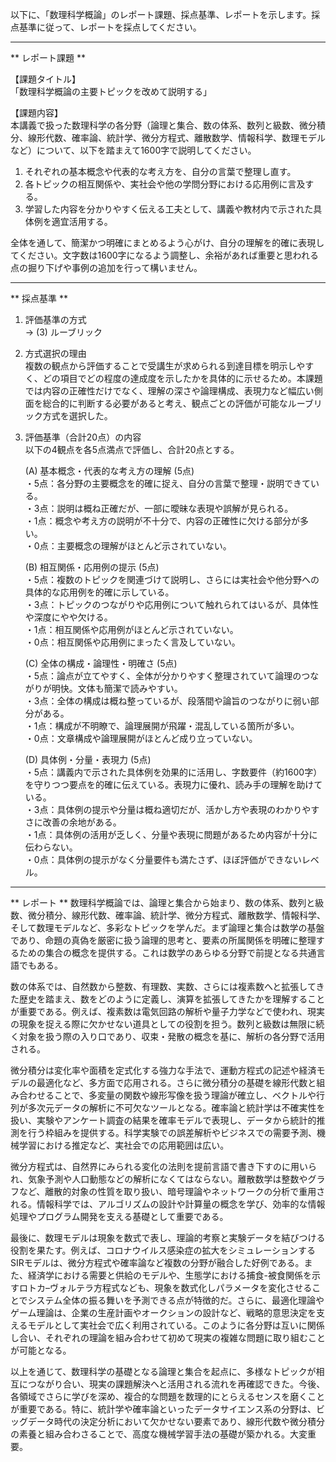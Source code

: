 以下に、「数理科学概論」のレポート課題、採点基準、レポートを示します。採点基準に従って、レポートを採点してください。

---------------------------------------
** レポート課題 **

【課題タイトル】  
「数理科学概論の主要トピックを改めて説明する」

【課題内容】  
本講義で扱った数理科学の各分野（論理と集合、数の体系、数列と級数、微分積分、線形代数、確率論、統計学、微分方程式、離散数学、情報科学、数理モデルなど）について、以下を踏まえて1600字で説明してください。  
1. それぞれの基本概念や代表的な考え方を、自分の言葉で整理し直す。  
2. 各トピックの相互関係や、実社会や他の学問分野における応用例に言及する。  
3. 学習した内容を分かりやすく伝える工夫として、講義や教材内で示された具体例を適宜活用する。  

全体を通して、簡潔かつ明確にまとめるよう心がけ、自分の理解を的確に表現してください。文字数は1600字になるよう調整し、余裕があれば重要と思われる点の掘り下げや事例の追加を行って構いません。

---------------------------------------
** 採点基準 **

1. 評価基準の方式  
   → (3) ルーブリック  

2. 方式選択の理由  
   複数の観点から評価することで受講生が求められる到達目標を明示しやすく、どの項目でどの程度の達成度を示したかを具体的に示せるため。本課題では内容の正確性だけでなく、理解の深さや論理構成、表現力など幅広い側面を総合的に判断する必要があると考え、観点ごとの評価が可能なルーブリック方式を選択した。  

3. 評価基準（合計20点）の内容  
   以下の4観点を各5点満点で評価し、合計20点とする。  

   (A) 基本概念・代表的な考え方の理解 (5点)  
   ・5点：各分野の主要概念を的確に捉え、自分の言葉で整理・説明できている。  
   ・3点：説明は概ね正確だが、一部に曖昧な表現や誤解が見られる。  
   ・1点：概念や考え方の説明が不十分で、内容の正確性に欠ける部分が多い。  
   ・0点：主要概念の理解がほとんど示されていない。  

   (B) 相互関係・応用例の提示 (5点)  
   ・5点：複数のトピックを関連づけて説明し、さらには実社会や他分野への具体的な応用例を的確に示している。  
   ・3点：トピックのつながりや応用例について触れられてはいるが、具体性や深度にやや欠ける。  
   ・1点：相互関係や応用例がほとんど示されていない。  
   ・0点：相互関係や応用例にまったく言及していない。  

   (C) 全体の構成・論理性・明確さ (5点)  
   ・5点：論点が立てやすく、全体が分かりやすく整理されていて論理のつながりが明快。文体も簡潔で読みやすい。  
   ・3点：全体の構成は概ね整っているが、段落間や論旨のつながりに弱い部分がある。  
   ・1点：構成が不明瞭で、論理展開が飛躍・混乱している箇所が多い。  
   ・0点：文章構成や論理展開がほとんど成り立っていない。  

   (D) 具体例・分量・表現力 (5点)  
   ・5点：講義内で示された具体例を効果的に活用し、字数要件（約1600字）を守りつつ要点を的確に伝えている。表現力に優れ、読み手の理解を助けている。  
   ・3点：具体例の提示や分量は概ね適切だが、活かし方や表現のわかりやすさに改善の余地がある。  
   ・1点：具体例の活用が乏しく、分量や表現に問題があるため内容が十分に伝わらない。  
   ・0点：具体例の提示がなく分量要件も満たさず、ほぼ評価ができないレベル。  

---------------------------------------
** レポート **
数理科学概論では、論理と集合から始まり、数の体系、数列と級数、微分積分、線形代数、確率論、統計学、微分方程式、離散数学、情報科学、そして数理モデルなど、多彩なトピックを学んだ。まず論理と集合は数学の基盤であり、命題の真偽を厳密に扱う論理的思考と、要素の所属関係を明確に整理するための集合の概念を提供する。これは数学のあらゆる分野で前提となる共通言語でもある。

数の体系では、自然数から整数、有理数、実数、さらには複素数へと拡張してきた歴史を踏まえ、数をどのように定義し、演算を拡張してきたかを理解することが重要である。例えば、複素数は電気回路の解析や量子力学などで使われ、現実の現象を捉える際に欠かせない道具としての役割を担う。数列と級数は無限に続く対象を扱う際の入り口であり、収束・発散の概念を基に、解析の各分野で活用される。

微分積分は変化率や面積を定式化する強力な手法で、運動方程式の記述や経済モデルの最適化など、多方面で応用される。さらに微分積分の基礎を線形代数と組み合わせることで、多変量の関数や線形写像を扱う理論が確立し、ベクトルや行列が多次元データの解析に不可欠なツールとなる。確率論と統計学は不確実性を扱い、実験やアンケート調査の結果を確率モデルで表現し、データから統計的推測を行う枠組みを提供する。科学実験での誤差解析やビジネスでの需要予測、機械学習における推定など、実社会での応用範囲は広い。

微分方程式は、自然界にみられる変化の法則を提前言語で書き下すのに用いられ、気象予測や人口動態などの解析になくてはならない。離散数学は整数やグラフなど、離散的対象の性質を取り扱い、暗号理論やネットワークの分析で重用される。情報科学では、アルゴリズムの設計や計算量の概念を学び、効率的な情報処理やプログラム開発を支える基礎として重要である。

最後に、数理モデルは現象を数式で表し、理論的考察と実験データを結びつける役割を果たす。例えば、コロナウイルス感染症の拡大をシミュレーションするSIRモデルは、微分方程式や確率論など複数の分野が融合した好例である。また、経済学における需要と供給のモデルや、生態学における捕食-被食関係を示すロトカ–ヴォルテラ方程式なども、現象を数式化しパラメータを変化させることでシステム全体の振る舞いを予測できる点が特徴的だ。さらに、最適化理論やゲーム理論は、企業の生産計画やオークションの設計など、戦略的意思決定を支えるモデルとして実社会で広く利用されている。このように各分野は互いに関係し合い、それぞれの理論を組み合わせて初めて現実の複雑な問題に取り組むことが可能となる。

以上を通じて、数理科学の基礎となる論理と集合を起点に、多様なトピックが相互につながり合い、現実の課題解決へと活用される流れを再確認できた。今後、各領域でさらに学びを深め、複合的な問題を数理的にとらえるセンスを磨くことが重要である。特に、統計学や確率論といったデータサイエンス系の分野は、ビッグデータ時代の決定分析において欠かせない要素であり、線形代数や微分積分の素養と組み合わさることで、高度な機械学習手法の基礎が築かれる。大変重要。

